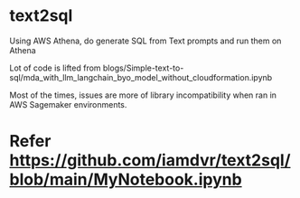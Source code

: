 # text2sql
Using AWS Athena, do generate SQL from Text prompts and run them on Athena

Lot of code is lifted from blogs/Simple-text-to-sql/mda_with_llm_langchain_byo_model_without_cloudformation.ipynb

Most of the times, issues are more of library incompatibility when ran in AWS Sagemaker environments.

# Refer https://github.com/iamdvr/text2sql/blob/main/MyNotebook.ipynb
